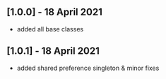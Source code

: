 ## [1.0.0] - 18 April 2021

* added all base classes 

## [1.0.1] - 18 April 2021

* added shared preference singleton & minor fixes